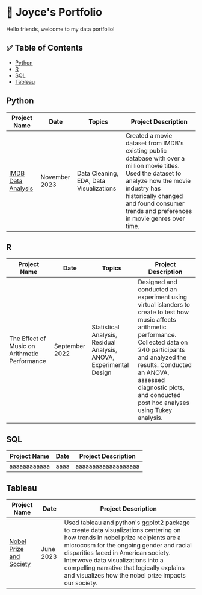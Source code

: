 # 📖 Joyce's Portfolio

Hello friends, welcome to my data portfolio! 

## ✅ Table of Contents
- [Python]()
- [R]()
- [SQL]()
- [Tableau]()

## Python

|Project Name|Date|Topics|Project Description|
|------------|----|-------------------|------|
|[IMDB Data Analysis](https://github.com/joycemok/python/blob/main/IMDB%20Data%20Analysis.ipynb)|November 2023|Data Cleaning, EDA, Data Visualizations|Created a movie dataset from IMDB's existing public database with over a million movie titles. Used the dataset to analyze how the movie industry has historically changed and found consumer trends and preferences in movie genres over time.|

## R

|Project Name|Date|Topics|Project Description|
|------------|----|------|-------------------|
|The Effect of Music on Arithmetic Performance|September 2022|Statistical Analysis, Residual Analysis, ANOVA, Experimental Design|Designed and conducted an experiment using virtual islanders to create to test how music affects arithmetic performance. Collected data on 240 participants and analyzed the results. Conducted an ANOVA, assessed diagnostic plots, and conducted post hoc analyses using Tukey analysis.|

## SQL

|Project Name|Date|Project Description|
|------------|----|-------------------|
|aaaaaaaaaaaa|aaaa|aaaaaaaaaaaaaaaaaaa|

## Tableau

|Project Name|Date|Project Description|
|------------|----|-------------------|
|[Nobel Prize and Society](https://nobel.humspace.ucla.edu/)|June 2023|Used tableau and python's ggplot2 package to create data visualizations centering on how trends in nobel prize recipients are a microcosm for the ongoing gender and racial disparities faced in American society. Interwove data visualizations into a compelling narrative that logically explains and visualizes how the nobel prize impacts our society.|

